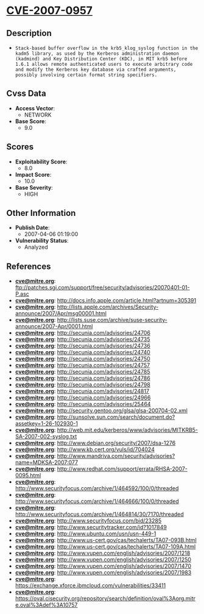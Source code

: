 
# [CVE-2007-0957](ftp://patches.sgi.com/support/free/security/advisories/20070401-01-P.asc)

## Description

- `Stack-based buffer overflow in the krb5_klog_syslog function in the kadm5 library, as used by the Kerberos administration daemon (kadmind) and Key Distribution Center (KDC), in MIT krb5 before 1.6.1 allows remote authenticated users to execute arbitrary code and modify the Kerberos key database via crafted arguments, possibly involving certain format string specifiers.`

## Cvss Data

- **Access Vector**:
  - NETWORK
- **Base Score**:
  - 9.0

## Scores

- **Exploitability Score**:
  - 8.0
- **Impact Score**:
  - 10.0
- **Base Severity**:
  - HIGH

## Other Information

- **Publish Date**:
  - 2007-04-06 01:19:00
- **Vulnerability Status**:
  - Analyzed

## References

- **cve@mitre.org**: ftp://patches.sgi.com/support/free/security/advisories/20070401-01-P.asc
- **cve@mitre.org**: http://docs.info.apple.com/article.html?artnum=305391
- **cve@mitre.org**: http://lists.apple.com/archives/Security-announce/2007/Apr/msg00001.html
- **cve@mitre.org**: http://lists.suse.com/archive/suse-security-announce/2007-Apr/0001.html
- **cve@mitre.org**: http://secunia.com/advisories/24706
- **cve@mitre.org**: http://secunia.com/advisories/24735
- **cve@mitre.org**: http://secunia.com/advisories/24736
- **cve@mitre.org**: http://secunia.com/advisories/24740
- **cve@mitre.org**: http://secunia.com/advisories/24750
- **cve@mitre.org**: http://secunia.com/advisories/24757
- **cve@mitre.org**: http://secunia.com/advisories/24785
- **cve@mitre.org**: http://secunia.com/advisories/24786
- **cve@mitre.org**: http://secunia.com/advisories/24798
- **cve@mitre.org**: http://secunia.com/advisories/24817
- **cve@mitre.org**: http://secunia.com/advisories/24966
- **cve@mitre.org**: http://secunia.com/advisories/25464
- **cve@mitre.org**: http://security.gentoo.org/glsa/glsa-200704-02.xml
- **cve@mitre.org**: http://sunsolve.sun.com/search/document.do?assetkey=1-26-102930-1
- **cve@mitre.org**: http://web.mit.edu/kerberos/www/advisories/MITKRB5-SA-2007-002-syslog.txt
- **cve@mitre.org**: http://www.debian.org/security/2007/dsa-1276
- **cve@mitre.org**: http://www.kb.cert.org/vuls/id/704024
- **cve@mitre.org**: http://www.mandriva.com/security/advisories?name=MDKSA-2007:077
- **cve@mitre.org**: http://www.redhat.com/support/errata/RHSA-2007-0095.html
- **cve@mitre.org**: http://www.securityfocus.com/archive/1/464592/100/0/threaded
- **cve@mitre.org**: http://www.securityfocus.com/archive/1/464666/100/0/threaded
- **cve@mitre.org**: http://www.securityfocus.com/archive/1/464814/30/7170/threaded
- **cve@mitre.org**: http://www.securityfocus.com/bid/23285
- **cve@mitre.org**: http://www.securitytracker.com/id?1017849
- **cve@mitre.org**: http://www.ubuntu.com/usn/usn-449-1
- **cve@mitre.org**: http://www.us-cert.gov/cas/techalerts/TA07-093B.html
- **cve@mitre.org**: http://www.us-cert.gov/cas/techalerts/TA07-109A.html
- **cve@mitre.org**: http://www.vupen.com/english/advisories/2007/1218
- **cve@mitre.org**: http://www.vupen.com/english/advisories/2007/1250
- **cve@mitre.org**: http://www.vupen.com/english/advisories/2007/1470
- **cve@mitre.org**: http://www.vupen.com/english/advisories/2007/1983
- **cve@mitre.org**: https://exchange.xforce.ibmcloud.com/vulnerabilities/33411
- **cve@mitre.org**: https://oval.cisecurity.org/repository/search/definition/oval%3Aorg.mitre.oval%3Adef%3A10757
